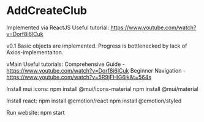 # AddCreateClub
Implemented via ReactJS
Useful tutorial: https://www.youtube.com/watch?v=Dorf8i6lCuk

v0.1
Basic objects are implemented. Progress is bottlenecked by lack of Axios-implementaiton.

vMain
Useful tutorials:
Comprehensive Guide - https://www.youtube.com/watch?v=Dorf8i6lCuk
Beginner Navigation - https://www.youtube.com/watch?v=5R9jFHlG6ik&t=564s

Install mui icons:
npm install @mui/icons-material
npm install @mui/material

Install react:
npm install @emotion/react
npm install @emotion/styled


Run website:
npm start
